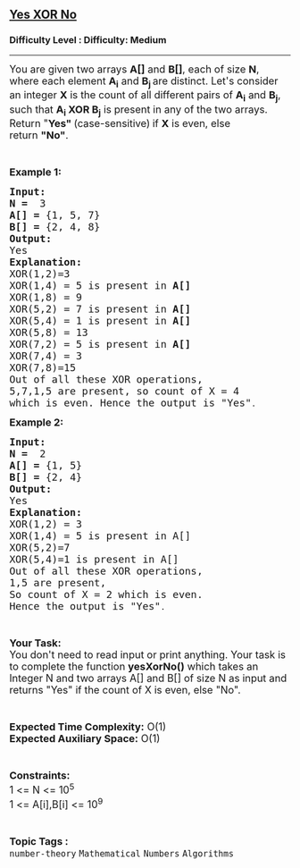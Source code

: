 <h2><a href="https://www.geeksforgeeks.org/problems/yes-xor-no2901/1">Yes XOR No</a></h2><h3>Difficulty Level : Difficulty: Medium</h3><hr><div class="problems_problem_content__Xm_eO"><p><span style="font-size:18px">You are given two arrays <strong>A[]</strong> and <strong>B[]</strong>, each of size <strong>N</strong>, where each element&nbsp;<strong>A<sub>i</sub></strong>&nbsp;and <strong>B<sub>j&nbsp;</sub></strong>are&nbsp;distinct. Let's consider an integer&nbsp;<strong>X</strong> is the count&nbsp;of all different pairs of <strong>A<sub>i</sub></strong>&nbsp;and <strong>B<sub>j</sub></strong>, such that <strong>A<sub>i</sub>&nbsp;XOR&nbsp;B<sub>j</sub></strong>&nbsp;is present in any of the two arrays. Return "<strong>Yes"&nbsp;</strong>(case-sensitive)<strong>&nbsp;</strong>if&nbsp;<strong>X</strong> is even, else return&nbsp;<strong>"No"</strong>.</span></p>

<p>&nbsp;</p>

<p><span style="font-size:18px"><strong>Example 1:</strong></span></p>

<pre><span style="font-size:18px"><strong>Input:</strong></span>
<span style="font-size:18px"><strong>N = </strong> 3</span>
<span style="font-size:18px"><strong>A[] = </strong>{1, 5, 7}</span>
<span style="font-size:18px"><strong>B[] = </strong>{2, 4, 8}</span>
<span style="font-size:18px"><strong>Output:</strong></span>
<span style="font-size:18px">Yes</span>
<span style="font-size:18px"><strong>Explanation:</strong></span>
<span style="font-size:18px">XOR(1,2)=3
XOR(1,4) = 5 is present in <strong>A[]</strong>
XOR(1,8) = 9
XOR(5,2) = 7 is present in <strong>A[]</strong>
XOR(5,4) = 1 is present in <strong>A[]</strong>
XOR(5,8) = 13
XOR(7,2) = 5 is present in <strong>A[]</strong>
XOR(7,4) = 3
XOR(7,8)=15
Out of all these XOR operations, 
5,7,1,5 are present, so count of X = 4 
which is even. Hence the output is "Yes"</span>.</pre>

<p><span style="font-size:18px"><strong>Example 2:</strong></span></p>

<pre><span style="font-size:18px"><strong>Input:</strong></span>
<span style="font-size:18px"><strong>N = </strong> 2</span>
<span style="font-size:18px"><strong>A[] = </strong>{1, 5}</span>
<span style="font-size:18px"><strong>B[] = </strong>{2, 4}</span>
<span style="font-size:18px"><strong>Output:</strong></span>
<span style="font-size:18px">Yes</span>
<span style="font-size:18px"><strong>Explanation:</strong></span>
<span style="font-size:18px">XOR(1,2) = 3
XOR(1,4) = 5 is present in A[]
XOR(5,2)=7
XOR(5,4)=1 is present in A[]
Out of all these XOR operations,
1,5 are present,
So count of X = 2 which is even.
Hence the output is "Yes"</span>.</pre>

<p>&nbsp;</p>

<p><span style="font-size:18px"><strong>Your Task:</strong><br>
You don't need to read input or print anything. Your task is to complete the function <strong>yesXorNo()</strong> which takes an Integer N and two arrays A[] and B[] of size N as input and returns "Yes" if the count of X is even, else "No".</span></p>

<p>&nbsp;</p>

<p><span style="font-size:18px"><strong>Expected Time Complexity:</strong> O(1)<br>
<strong>Expected Auxiliary Space:</strong> O(1)</span></p>

<p>&nbsp;</p>

<p><span style="font-size:18px"><strong>Constraints:</strong></span><br>
<span style="font-size:18px">1 &lt;= N &lt;= 10<sup>5</sup></span><br>
<span style="font-size:18px">1 &lt;= A[i],B[i] &lt;= 10<sup>9</sup></span></p>
</div><br><p><span style=font-size:18px><strong>Topic Tags : </strong><br><code>number-theory</code>&nbsp;<code>Mathematical</code>&nbsp;<code>Numbers</code>&nbsp;<code>Algorithms</code>&nbsp;